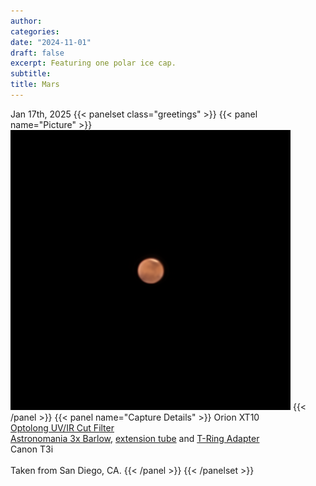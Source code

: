 ```yaml
---
author:
categories:
date: "2024-11-01"
draft: false
excerpt: Featuring one polar ice cap.
subtitle: 
title: Mars
---
```


Jan 17th, 2025
{{< panelset class="greetings" >}}
{{< panel name="Picture" >}}
![Mars at Opposition 2025](featured.png)
{{< /panel >}}
{{< panel name="Capture Details" >}}
Orion XT10 \
[Optolong UV/IR Cut Filter](https://agenaastro.com/optolong-1-25-uv-ir-cut-filter.html) \
[Astronomania 3x Barlow](https://www.amazon.com/dp/B0140UAEBA?ref_=ppx_hzsearch_conn_dt_b_fed_asin_title_2), [extension tube](https://www.amazon.com/dp/B0140U9URO?ref_=ppx_hzsearch_conn_dt_b_fed_asin_title_3&th=1) and [T-Ring Adapter](https://www.amazon.com/dp/B0140U9KLK?ref_=ppx_hzsearch_conn_dt_b_fed_asin_title_3&th=1) \
Canon T3i \
\
Taken from San Diego, CA.
{{< /panel >}}
{{< /panelset >}}
